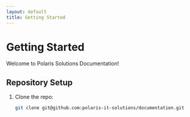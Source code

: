 ```yaml
---
layout: default
title: Getting Started
---
```


# Getting Started

Welcome to Polaris Solutions Documentation!

## Repository Setup

1. Clone the repo:
   ```bash
   git clone git@github.com:polaris-it-solutions/documentation.git
